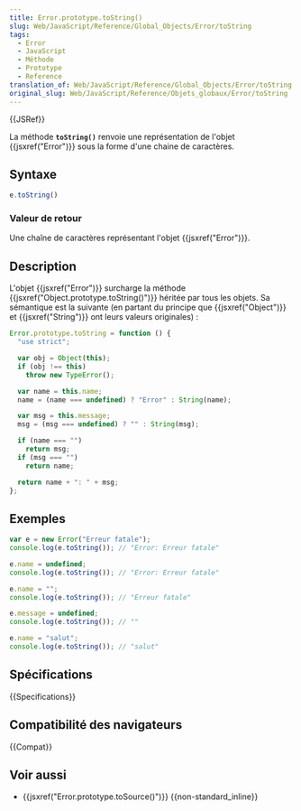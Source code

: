 ```yaml
---
title: Error.prototype.toString()
slug: Web/JavaScript/Reference/Global_Objects/Error/toString
tags:
  - Error
  - JavaScript
  - Méthode
  - Prototype
  - Reference
translation_of: Web/JavaScript/Reference/Global_Objects/Error/toString
original_slug: Web/JavaScript/Reference/Objets_globaux/Error/toString
---
```


{{JSRef}}

La méthode **`toString()`** renvoie une représentation de l'objet {{jsxref("Error")}} sous la forme d'une chaine de caractères.

## Syntaxe

```js
e.toString()
```

### Valeur de retour

Une chaîne de caractères représentant l'objet {{jsxref("Error")}}.

## Description

L'objet {{jsxref("Error")}} surcharge la méthode {{jsxref("Object.prototype.toString()")}} héritée par tous les objets. Sa sémantique est la suivante (en partant du principe que {{jsxref("Object")}} et {{jsxref("String")}} ont leurs valeurs originales) :

```js
Error.prototype.toString = function () {
  "use strict";

  var obj = Object(this);
  if (obj !== this)
    throw new TypeError();

  var name = this.name;
  name = (name === undefined) ? "Error" : String(name);

  var msg = this.message;
  msg = (msg === undefined) ? "" : String(msg);

  if (name === "")
    return msg;
  if (msg === "")
    return name;

  return name + ": " + msg;
};
```

## Exemples

```js
var e = new Error("Erreur fatale");
console.log(e.toString()); // "Error: Erreur fatale"

e.name = undefined;
console.log(e.toString()); // "Error: Erreur fatale"

e.name = "";
console.log(e.toString()); // "Erreur fatale"

e.message = undefined;
console.log(e.toString()); // ""

e.name = "salut";
console.log(e.toString()); // "salut"
```

## Spécifications

{{Specifications}}

## Compatibilité des navigateurs

{{Compat}}

## Voir aussi

- {{jsxref("Error.prototype.toSource()")}} {{non-standard_inline}}
